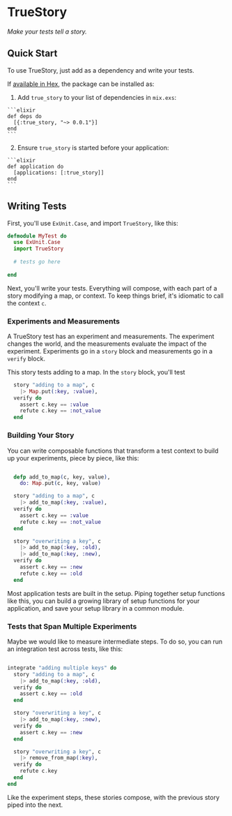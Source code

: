 # TrueStory

_Make your tests tell a story._

## Quick Start

To use TrueStory, just add as a dependency and write your tests. 

If [available in Hex](https://hex.pm/docs/publish), the package can be installed as:

  1. Add `true_story` to your list of dependencies in `mix.exs`:

    ```elixir
    def deps do
      [{:true_story, "~> 0.0.1"}]
    end
    ```

  2. Ensure `true_story` is started before your application:

    ```elixir
    def application do
      [applications: [:true_story]]
    end
    ```

## Writing Tests

First, you'll use `ExUnit.Case`, and import `TrueStory`, like this: 


```elixir
defmodule MyTest do
  use ExUnit.Case
  import TrueStory
  
  # tests go here
  
end
```
Next, you'll write your tests. Everything will compose, with each part of a story modifying a map, or context. To keep things brief, it's idiomatic to call the context `c`. 

### Experiments and Measurements

A TrueStory test has an experiment and measurements. The experiment changes the world, and the measurements evaluate the impact of the experiment. Experiments go in a `story` block and measurements go in a `verify` block. 

This story tests adding to a map. In the `story` block, you'll test 

```elixir
  story "adding to a map", c
    |> Map.put(:key, :value), 
  verify do
    assert c.key == :value
    refute c.key == :not_value
  end
```

### Building Your Story

You can write composable functions that transform a test context to build up your experiments, piece by piece, like this: 

```elixir

  defp add_to_map(c, key, value),
    do: Map.put(c, key, value)

  story "adding to a map", c
    |> add_to_map(:key, :value),
  verify do
    assert c.key == :value
    refute c.key == :not_value
  end

  story "overwriting a key", c
    |> add_to_map(:key, :old),
    |> add_to_map(:key, :new),
  verify do
    assert c.key == :new
    refute c.key == :old
  end

```

Most application tests are built in the setup. Piping together setup functions like this, you can build a growing library of setup functions for your application, and save your setup library in a common module. 

### Tests that Span Multiple Experiments

Maybe we would like to measure intermediate steps. To do so, you can run an integration test across tests, like this: 

```elixir

integrate "adding multiple keys" do
  story "adding to a map", c
    |> add_to_map(:key, :old),
  verify do
    assert c.key == :old
  end

  story "overwriting a key", c
    |> add_to_map(:key, :new),
  verify do
    assert c.key == :new
  end

  story "overwriting a key", c
    |> remove_from_map(:key),
  verify do
    refute c.key
  end
end
```

Like the experiment steps, these stories compose, with the previous story piped into the next. 
